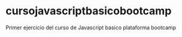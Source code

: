 # cursojavascriptbasicobootcamp
Primer ejercicio del curso de Javascript basico plataforma bootcamp
